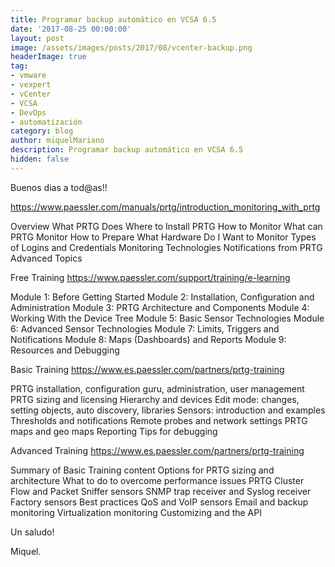 ```yaml
---
title: Programar backup automático en VCSA 6.5
date: '2017-08-25 00:00:00'
layout: post
image: /assets/images/posts/2017/08/vcenter-backup.png
headerImage: true
tag:
- vmware
- vexpert
- vCenter
- VCSA
- DevOps
- automatización
category: blog
author: miquelMariano
description: Programar backup automático en VCSA 6.5
hidden: false
---
```


Buenos dias a tod@as!!

https://www.paessler.com/manuals/prtg/introduction_monitoring_with_prtg

Overview
What PRTG Does
Where to Install PRTG
How to Monitor
What can PRTG Monitor
How to Prepare
What Hardware Do I Want to Monitor
Types of Logins and Credentials
Monitoring Technologies
Notifications from PRTG
Advanced Topics

Free Training https://www.paessler.com/support/training/e-learning

Module 1: Before Getting Started
Module 2: Installation, Configuration and Administration
Module 3: PRTG Architecture and Components
Module 4: Working With the Device Tree
Module 5: Basic Sensor Technologies
Module 6: Advanced Sensor Technologies
Module 7: Limits, Triggers and Notifications
Module 8: Maps (Dashboards) and Reports
Module 9: Resources and Debugging

Basic Training https://www.es.paessler.com/partners/prtg-training

PRTG installation, configuration guru, administration, user management
PRTG sizing and licensing
Hierarchy and devices
Edit mode: changes, setting objects, auto discovery, libraries
Sensors: introduction and examples
Thresholds and notifications
Remote probes and network settings
PRTG maps and geo maps
Reporting
Tips for debugging

Advanced Training https://www.es.paessler.com/partners/prtg-training

Summary of Basic Training content
Options for PRTG sizing and architecture 
What to do to overcome performance issues
PRTG Cluster
Flow and Packet Sniffer sensors
SNMP trap receiver and Syslog receiver
Factory sensors
Best practices
QoS and VoIP sensors
Email and backup monitoring
Virtualization monitoring
Customizing and the API


Un saludo!

Miquel.



